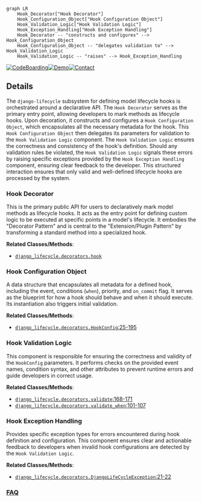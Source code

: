 ```mermaid
graph LR
    Hook_Decorator["Hook Decorator"]
    Hook_Configuration_Object["Hook Configuration Object"]
    Hook_Validation_Logic["Hook Validation Logic"]
    Hook_Exception_Handling["Hook Exception Handling"]
    Hook_Decorator -- "constructs and configures" --> Hook_Configuration_Object
    Hook_Configuration_Object -- "delegates validation to" --> Hook_Validation_Logic
    Hook_Validation_Logic -- "raises" --> Hook_Exception_Handling
```

[![CodeBoarding](https://img.shields.io/badge/Generated%20by-CodeBoarding-9cf?style=flat-square)](https://github.com/CodeBoarding/GeneratedOnBoardings)[![Demo](https://img.shields.io/badge/Try%20our-Demo-blue?style=flat-square)](https://www.codeboarding.org/demo)[![Contact](https://img.shields.io/badge/Contact%20us%20-%20contact@codeboarding.org-lightgrey?style=flat-square)](mailto:contact@codeboarding.org)

## Details

The `django-lifecycle` subsystem for defining model lifecycle hooks is orchestrated around a declarative API. The `Hook Decorator` serves as the primary entry point, allowing developers to mark methods as lifecycle hooks. Upon decoration, it constructs and configures a `Hook Configuration Object`, which encapsulates all the necessary metadata for the hook. This `Hook Configuration Object` then delegates its parameters for validation to the `Hook Validation Logic` component. The `Hook Validation Logic` ensures the correctness and consistency of the hook's definition. Should any validation rules be violated, the `Hook Validation Logic` signals these errors by raising specific exceptions provided by the `Hook Exception Handling` component, ensuring clear feedback to the developer. This structured interaction ensures that only valid and well-defined lifecycle hooks are processed by the system.

### Hook Decorator
This is the primary public API for users to declaratively mark model methods as lifecycle hooks. It acts as the entry point for defining custom logic to be executed at specific points in a model's lifecycle. It embodies the "Decorator Pattern" and is central to the "Extension/Plugin Pattern" by transforming a standard method into a specialized hook.


**Related Classes/Methods**:

- <a href="https://github.com/rsinger86/django-lifecycle/blob/master/django_lifecycle/decorators.py" target="_blank" rel="noopener noreferrer">`django_lifecycle.decorators.hook`</a>


### Hook Configuration Object
A data structure that encapsulates all metadata for a defined hook, including the event, conditions (`when`), priority, and `on_commit` flag. It serves as the blueprint for how a hook should behave and when it should execute. Its instantiation also triggers initial validation.


**Related Classes/Methods**:

- <a href="https://github.com/rsinger86/django-lifecycle/blob/master/django_lifecycle/decorators.py#L25-L195" target="_blank" rel="noopener noreferrer">`django_lifecycle.decorators.HookConfig`:25-195</a>


### Hook Validation Logic
This component is responsible for ensuring the correctness and validity of the `HookConfig` parameters. It performs checks on the provided event names, condition syntax, and other attributes to prevent runtime errors and guide developers in correct usage.


**Related Classes/Methods**:

- <a href="https://github.com/rsinger86/django-lifecycle/blob/master/django_lifecycle/decorators.py#L168-L171" target="_blank" rel="noopener noreferrer">`django_lifecycle.decorators.validate`:168-171</a>
- <a href="https://github.com/rsinger86/django-lifecycle/blob/master/django_lifecycle/decorators.py#L101-L107" target="_blank" rel="noopener noreferrer">`django_lifecycle.decorators.validate_when`:101-107</a>


### Hook Exception Handling
Provides specific exception types for errors encountered during hook definition and configuration. This component ensures clear and actionable feedback to developers when invalid hook configurations are detected by the `Hook Validation Logic`.


**Related Classes/Methods**:

- <a href="https://github.com/rsinger86/django-lifecycle/blob/master/django_lifecycle/decorators.py#L21-L22" target="_blank" rel="noopener noreferrer">`django_lifecycle.decorators.DjangoLifeCycleException`:21-22</a>




### [FAQ](https://github.com/CodeBoarding/GeneratedOnBoardings/tree/main?tab=readme-ov-file#faq)